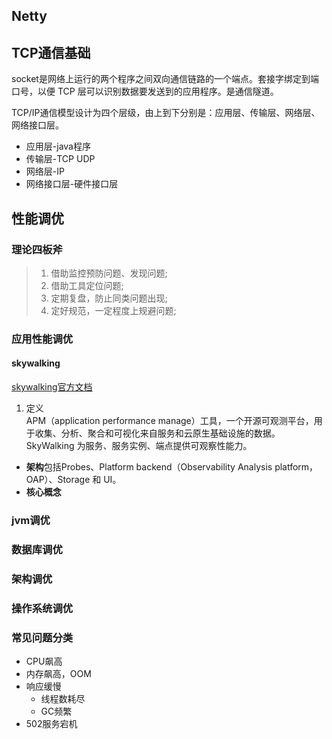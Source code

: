 ## Netty
## TCP通信基础
socket是网络上运行的两个程序之间双向通信链路的一个端点。套接字绑定到端口号，以便 TCP 层可以识别数据要发送到的应用程序。是通信隧道。

TCP/IP通信模型设计为四个层级，由上到下分别是：应用层、传输层、网络层、网络接口层。
- 应用层-java程序
- 传输层-TCP UDP
- 网络层-IP
- 网络接口层-硬件接口层









## 性能调优
### 理论四板斧
> 1. 借助监控预防问题、发现问题;
> 2. 借助工具定位问题;
> 3. 定期复盘，防止同类问题出现;
> 4. 定好规范，一定程度上规避问题;

### 应用性能调优
#### skywalking
[skywalking官方文档](https://skywalking.apache.org/docs/main/v8.4.0/en/concepts-and-designs/overview/)
1. 定义  
APM（application performance manage）工具，一个开源可观测平台，用于收集、分析、聚合和可视化来自服务和云原生基础设施的数据。SkyWalking 为服务、服务实例、端点提供可观察性能力。
  
- **架构**包括Probes、Platform backend（Observability Analysis platform，OAP）、Storage 和 UI。
- **核心概念** 


### jvm调优
### 数据库调优
### 架构调优
### 操作系统调优

### 常见问题分类
- CPU飙高
- 内存飙高，OOM
- 响应缓慢
    - 线程数耗尽
    - GC频繁
- 502服务宕机


